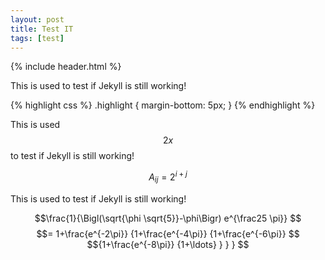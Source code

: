 ```yaml
---
layout: post
title: Test IT
tags: [test]
---
```


{% include header.html %}

This is used to test if Jekyll is still working!

{% highlight css %}
.highlight {
  margin-bottom: 5px;
}
{% endhighlight %}

This is used $$2{x}$$ to test if Jekyll is still working!

$$ A_{ij} = 2^{i+j} $$

This is used to test if Jekyll is still working!

$$\frac{1}{\Bigl(\sqrt{\phi \sqrt{5}}-\phi\Bigr) e^{\frac25 \pi}} $$
$$= 1+\frac{e^{-2\pi}} {1+\frac{e^{-4\pi}} {1+\frac{e^{-6\pi}} $$
    $${1+\frac{e^{-8\pi}} {1+\ldots} } } } $$

